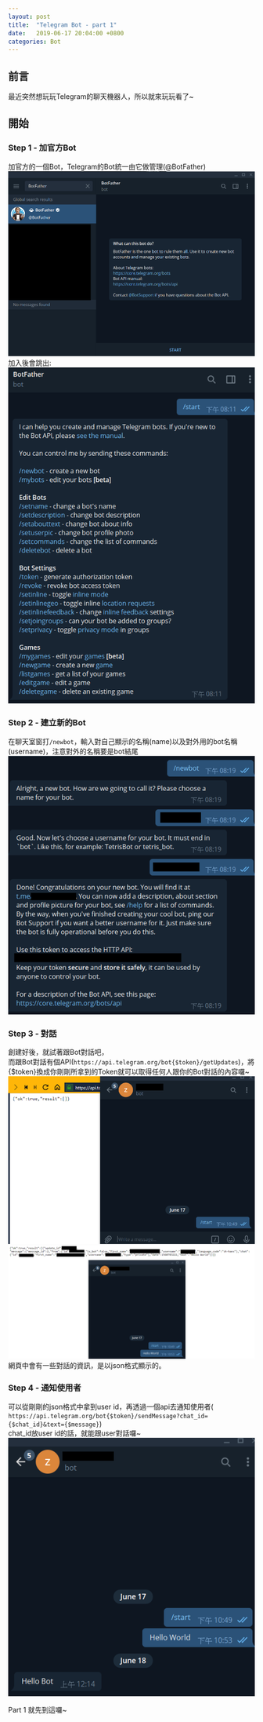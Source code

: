 ```yaml
---
layout: post
title:  "Telegram Bot - part 1"
date:   2019-06-17 20:04:00 +0800
categories: Bot
---
```


## 前言

最近突然想玩玩Telegram的聊天機器人，所以就來玩玩看了~

## 開始

### Step 1 - 加官方Bot

加官方的一個Bot，Telegram的Bot統一由它做管理(@BotFather)  
![add_bot_father](/assets/images/2019-06-17-Telegram_Bot_part_1/add_bot_father.PNG)  
加入後會跳出:  
![start_after_add_bot](/assets/images/2019-06-17-Telegram_Bot_part_1/start_after_add_bot.PNG)  

### Step 2 - 建立新的Bot

在聊天室窗打`/newbot`，輸入對自己顯示的名稱(name)以及對外用的bot名稱(username)，注意對外的名稱要是bot結尾  
![new_bot](/assets/images/2019-06-17-Telegram_Bot_part_1/new_bot.PNG)  

### Step 3 - 對話

創建好後，就試著跟Bot對話吧，  
而跟Bot對話有個API(`https://api.telegram.org/bot{$token}/getUpdates`)，將{$token}換成你剛剛所拿到的Token就可以取得任何人跟你的Bot對話的內容囉~  
![before_talk](/assets/images/2019-06-17-Telegram_Bot_part_1/before_talk.PNG)  
![after_talk](/assets/images/2019-06-17-Telegram_Bot_part_1/after_talk.PNG)  
網頁中會有一些對話的資訊，是以json格式顯示的。  

### Step 4 - 通知使用者

可以從剛剛的json格式中拿到user id，再透過一個api去通知使用者(
`https://api.telegram.org/bot{$token}/sendMessage?chat_id={$chat_id}&text={$message}`)  
chat_id放user id的話，就能跟user對話囉~  
![bot_send_msg](/assets/images/2019-06-17-Telegram_Bot_part_1/bot_send_msg.PNG)  

Part 1 就先到這囉~  

